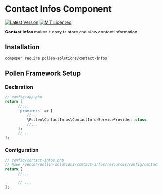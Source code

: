 # Contact Infos Component

[![Latest Version](https://img.shields.io/badge/release-1.0.0-blue?style=for-the-badge)](https://www.presstify.com/pollen-solutions/contact-infos/)
[![MIT Licensed](https://img.shields.io/badge/license-MIT-green?style=for-the-badge)](LICENSE.md)

**Contact Infos** makes it easy to store and view contact information.

## Installation

```bash
composer require pollen-solutions/contact-infos
```

## Pollen Framework Setup

### Declaration

```php
// config/app.php
return [
      //...
      'providers' => [
          //...
          \Pollen\ContactInfos\ContactInfosServiceProvider::class,
          //...
      ];
      // ...
];
```

### Configuration

```php
// config/contact-infos.php
// @see /vendor/pollen-solutions/contact-infos/resources/config/contact-infos.php
return [
      //...

      // ...
];
```
